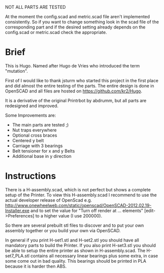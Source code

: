 NOT ALL PARTS ARE TESTED


At the moment the config.scad and metric.scad file aren't implemented consistently. So if you want to change something look in the scad file of the corresponding part and if the desired setting already depends on the config.scad or metric.scad check the appropriate.

Brief
=====
This is Hugo. Named after Hugo de Vries who introduced the term "mutation".

First of I would like to thank jsturm who started this project in the first place and did almost the entire testing of the parts. The entire design is done in OpenSCAD and all files are hosted on https://github.com/kr2/Hugo.

It is a derivative of the original Printrbot by abdrumm, but all parts are redesigned and improved.

Some Improvements are:

-   The main parts are tested ;)
-   Nut traps everywhere
-   Optional cross braces
-   Centered y belt
-   Carriage with 3 bearings
-   Belt tensioner for x and y Belts
-   Additional base in y direction

Instructions
============
There is a H-assembly.scad, which is not perfect but shows a complete setup of the Printer.
To view this  H-assembly.scad I recommend to use the actual developer release of OpenScad e.g. http://www.onewheelweb.com/static/openscad/OpenSCAD-2012.02.19-Installer.exe and to set the value for "Turn off render at ... elements" [edit->Preferences] to a higher value (I use 200000).

So there are several prebuilt stl files to discover and to put your own assembly together or you build your own via OpenSCAD.

In general if you print H-set1.stl and H-set2.stl you should have all mandatory parts to build the Printer. If you also print H-set3.stl you should be able to setup the entire printer as shown in H-assembly.scad. The H-set7_PLA.stl contains all necessary linear bearings plus some extra, in case some come out in bad quality. This bearings should be printed in PLA because it is harder then ABS.
